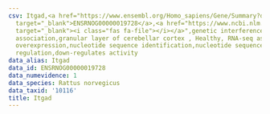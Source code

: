 ```yaml
---
csv: Itgad,<a href="https://www.ensembl.org/Homo_sapiens/Gene/Summary?db=core;g=ENSRNOG00000019728"
  target="_blank">ENSRNOG00000019728</a>,<a href="https://www.ncbi.nlm.nih.gov/pubmed/30467350"
  target="_blank"><i class="fas fa-file"></i></a>",genetic interference,functional
  association,granular layer of cerebellar cortex , Healthy, RNA-seq assay, hsf-1
  overexpression,nucleotide sequence identification,nucleotide sequence identification,transcriptional
  regulation,down-regulates activity
data_alias: Itgad
data_id: ENSRNOG00000019728
data_numevidence: 1
data_species: Rattus norvegicus
data_taxid: '10116'
title: Itgad
---
```

